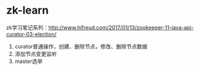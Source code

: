 # zk-learn
zk学习笔记系列：http://www.hifreud.com/2017/01/13/zookeeper-11-java-api-curator-03-election/
1. curator普通操作，创建、删除节点，修改、删除节点数据
2. 添加节点变更监听
3. master选举
